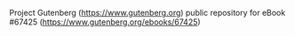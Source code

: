 Project Gutenberg (https://www.gutenberg.org) public repository for
eBook #67425 (https://www.gutenberg.org/ebooks/67425)
